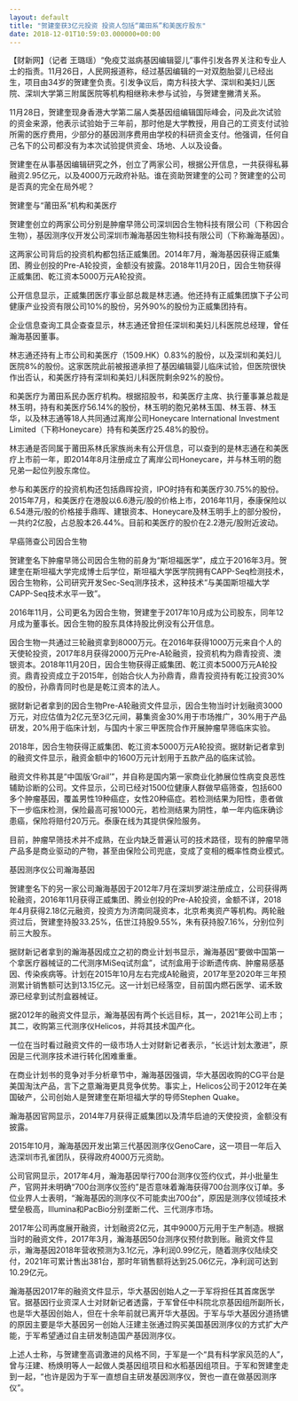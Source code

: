 ```yaml
---
layout: default
title: "贺建奎获3亿元投资 投资人包括“莆田系”和美医疗股东"
date: 2018-12-01T10:59:03.000000+00:00
---
```


【财新网】（记者 王璐瑶）“免疫艾滋病基因编辑婴儿”事件引发各界关注和专业人士的指责。11月26日，人民网报道称，经过基因编辑的一对双胞胎婴儿已经出生，项目由34岁的贺建奎负责。引发争议后，南方科技大学、深圳和美妇儿医院、深圳大学第三附属医院等机构相继称未参与试验，与贺建奎撇清关系。

11月28日，贺建奎现身香港大学第二届人类基因组编辑国际峰会，问及此次试验的资金来源，他表示试验始于三年前，那时他是大学教授，用自己的工资支付试验所需的医疗费用，少部分的基因测序费用由学校的科研资金支付。他强调，任何自己名下的公司都没有为本次试验提供资金、场地、人以及设备。

贺建奎在从事基因编辑研究之外，创立了两家公司，根据公开信息，一共获得私募融资2.95亿元，以及4000万元政府补贴。谁在资助贺建奎的公司？贺建奎的公司是否真的完全在局外呢？

贺建奎与“莆田系”机构和美医疗

贺建奎创立的两家公司分别是肿瘤早筛公司深圳因合生物科技有限公司（下称因合生物），基因测序仪开发公司深圳市瀚海基因生物科技有限公司（下称瀚海基因）。

这两家公司背后的投资机构都包括正威集团。2014年7月，瀚海基因获得正威集团、腾业创投的Pre-A轮投资，金额没有披露。2018年11月20日，因合生物获得正威集团、乾江资本5000万元A轮投资。

公开信息显示，正威集团医疗事业部总裁是林志通。他还持有正威集团旗下子公司健康产业投资有限公司10%的股份，另外90%的股份为正威集团持有。

企业信息查询工具企查查显示，林志通还曾担任深圳和美妇儿科医院总经理，曾任瀚海基因董事。

林志通还持有上市公司和美医疗（1509.HK）0.83%的股份，以及深圳和美妇儿医院8%的股份。这家医院此前被报道承担了基因编辑婴儿临床试验，但医院很快作出否认，和美医疗持有深圳和美妇儿科医院剩余92%的股份。

和美医疗为莆田系民办医疗机构。根据招股书，和美医疗主席、执行董事兼总裁是林玉明，持有和美医疗56.14%的股份，林玉明的胞兄弟林玉国、林玉蓉、林玉华，以及林志通等18人共同通过离岸公司Honeycare International Investment Limited（下称Honeycare）持有和美医疗25.48%的股份。

林志通是否同属于莆田系林氏家族尚未有公开信息，可以查到的是林志通在和美医疗上市前一年，即2014年8月注册成立了离岸公司Honeycare，并与林玉明的胞兄弟一起位列股东席位。

参与和美医疗的投资机构还包括鼎晖投资，IPO时持有和美医疗30.75%的股份。2015年7月，和美医疗在港股以6.6港元/股的价格上市，2016年11月，泰康保险以6.54港元/股的价格接手鼎晖、建银资本、Honeycare及林玉明手上的部分股份，一共约2亿股，占总股本26.44%。目前和美医疗的股价在2.2港元/股附近波动。

早癌筛查公司因合生物

贺建奎名下肿瘤早筛公司因合生物的前身为“斯坦福医学”，成立于2016年3月。贺建奎在斯坦福大学完成博士后学位，斯坦福大学医学院拥有CAPP-Seq检测技术，因合生物称，公司研究开发Sec-Seq测序技术，这种技术“与美国斯坦福大学CAPP-Seq技术水平一致”。

2016年11月，公司更名为因合生物，贺建奎于2017年10月成为公司股东，同年12月成为董事长。因合生物的股东具体持股比例没有公开信息。

因合生物一共通过三轮融资拿到8000万元。在2016年获得1000万元来自个人的天使轮投资，2017年8月获得2000万元Pre-A轮融资，投资机构为鼎青投资、澳银资本。2018年11月20日，因合生物获得正威集团、乾江资本5000万元A轮投资。鼎青投资成立于2015年，创始合伙人为孙鼎青，鼎青投资持有乾江投资30%的股份，孙鼎青同时也是是乾江资本的法人。

据财新记者拿到的因合生物Pre-A轮融资文件显示，因合生物当时计划融资3000万元，对应估值为2亿元至3亿元间，募集资金30%用于市场推广，30%用于产品研发，20%用于临床计划，与国内十家三甲医院合作开展肿瘤早筛临床实验。

2018年，因合生物获得正威集团、乾江资本5000万元A轮投资。据财新记者拿到的融资文件显示，融资金额中的1600万元计划用于五款产品的临床试验。

融资文件称其是“中国版‘Grail’”，并自称是国内第一家商业化肺展位性病变良恶性辅助诊断的公司。文件显示，公司已经对1500位健康人群做早癌筛查，包括600多个肿瘤基因，覆盖男性19种癌症，女性20种癌症。若检测结果为阳性，患者做下一步临床检测，保险最高可报1000元，若检测结果为阴性，单一年内临床确诊患癌，保险将赔付20万元。泰康在线为其提供保险服务。

目前，肿瘤早筛技术并不成熟，在业内缺乏普遍认可的技术路径，现有的肿瘤早筛产品多是商业驱动的产物，甚至由保险公司兜底，变成了变相的概率性商业模式。

基因测序仪公司瀚海基因

贺建奎名下的另一家公司瀚海基因于2012年7月在深圳罗湖注册成立，公司获得两轮融资，2016年11月获得正威集团、腾业创投的Pre-A轮投资，金额不详，2018年4月获得2.18亿元融资，投资方为济南同晟资本，北京希夷资产等机构。两轮融资过后，贺建奎持股33.25%，伍世江持股9.55%，朱有获持股7.16%，分别位列前三大股东。

据财新记者拿到的瀚海基因成立之初的商业计划书显示，瀚海基因“要做中国第一个拿医疗器械证的二代测序MiSeq试剂盒”，试剂盒用于诊断遗传病、肿瘤易感基因、传染疾病等。计划在2015年10月左右完成A轮融资，2017年至2020年三年预测累计销售额可达到13.15亿元。这一计划已经落空，目前国内燃石医学、诺禾致源已经拿到试剂盒器械证。

据2012年的融资文件显示，瀚海基因有两个长远目标，其一，2021年公司上市；其二，收购第三代测序仪Helicos，并将其技术国产化。

一位在当时看过融资文件的一级市场人士对财新记者表示，“长远计划太激进”，原因是三代测序技术进行转化困难重重。

在商业计划书的竞争对手分析章节中，瀚海基因强调，华大基因收购的CG平台是美国淘汰产品，言下之意瀚海更具竞争优势。事实上，Helicos公司于2012年在美国破产，公司创始人是贺建奎在斯坦福大学的导师Stephen Quake。

瀚海基因官网显示，2014年7月获得正威集团以及清华启迪的天使投资，金额没有披露。

2015年10月，瀚海基因开发出第三代基因测序仪GenoCare，这一项目一年后入选深圳市孔雀团队，获得政府4000万元资助。

公司官网显示，2017年4月，瀚海基因举行700台测序仪签约仪式，并小批量生产，官网并未明确“700台测序仪签约”是否意味着瀚海获得700台测序仪订单。多位业界人士表明，“瀚海基因的测序仪不可能卖出700台”，原因是测序仪领域技术壁垒极高，Illumina和PacBio分别垄断二代、三代测序市场。

2017年公司再度展开融资，计划融资2亿元，其中9000万元用于生产制造。根据当时的融资文件，2017年3月，瀚海基因50台测序仪预付款到账。融资文件显示，瀚海基因2018年营收预测为3.1亿元，净利润0.99亿元，随着测序仪陆续交付，2021年可累计售出381台，那时年销售额将达到25.06亿元，净利润可达到10.29亿元。

瀚海基因2017年的融资文件显示，华大基因创始人之一于军将担任其首席医学官。据基因行业资深人士对财新记者透露，于军曾任中科院北京基因组所副所长，也是华大基因创始人，但在十余年前就已离开华大基因。于军与华大基因分道扬镳的原因主要是华大基因另一创始人汪建主张通过购买美国基因测序仪的方式扩大产能，于军希望通过自主研发制造国产基因测序仪。

上述人士称，与贺建奎高调激进的风格不同，于军是一个“具有科学家风范的人”，曾与汪建、杨焕明等人一起做人类基因组项目和水稻基因组项目。于军和贺建奎走到一起，“也许是因为于军一直想自主研发基因测序仪，贺也一直在做基因测序仪”。

